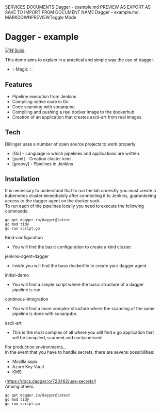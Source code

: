 SERVICES
DOCUMENTS
Dagger - example.md
PREVIEW AS 
EXPORT AS 
SAVE TO 
IMPORT FROM 
DOCUMENT NAME
Dagger - example.md
MARKDOWNPREVIEWToggle Mode
  
<h1 class="code-line" data-line-start=0 data-line-end=1 ><a id="Dagger__example_0"></a>Dagger - example</h1>
<p class="has-line-data" data-line-start="2" data-line-end="3"><a href="https://dagger.io/"><img src="https://dagger.io/logo.svg" alt="N|Solid"></a></p>
<p class="has-line-data" data-line-start="5" data-line-end="6">This demo aims to explain in a practical and simple way the use of dagger.</p>
<ul>
<li class="has-line-data" data-line-start="8" data-line-end="10">✨Magic ✨</li>
</ul>
<h2 class="code-line" data-line-start=10 data-line-end=11 ><a id="Features_10"></a>Features</h2>
<ul>
<li class="has-line-data" data-line-start="12" data-line-end="13">Pipeline execution from Jenkins</li>
<li class="has-line-data" data-line-start="13" data-line-end="14">Compiling native code in Go</li>
<li class="has-line-data" data-line-start="14" data-line-end="15">Code scanning with sonarqube</li>
<li class="has-line-data" data-line-start="15" data-line-end="16">Compiling and pushing a real docker image to the dockerhub</li>
<li class="has-line-data" data-line-start="16" data-line-end="17">Creation of an application that creates ascii-art from real images.</li>
</ul>
<h2 class="code-line" data-line-start=20 data-line-end=21 ><a id="Tech_20"></a>Tech</h2>
<p class="has-line-data" data-line-start="22" data-line-end="23">Dillinger uses a number of open source projects to work properly:</p>
<ul>
<li class="has-line-data" data-line-start="24" data-line-end="25">[Go] - Language in which pipelines and applications are written.</li>
<li class="has-line-data" data-line-start="25" data-line-end="26">[yaml] - Creation cluster kind</li>
<li class="has-line-data" data-line-start="26" data-line-end="28">[groovy] - Pipelines in Jenkins</li>
</ul>
<h2 class="code-line" data-line-start=28 data-line-end=29 ><a id="Installation_28"></a>Installation</h2>
<p class="has-line-data" data-line-start="30" data-line-end="32">It is necessary to understand that to run the lab correctly you must create a kubernetes cluster immediately after connecting it to Jenkins, guaranteeing access to the dagger agent on the docker sock.<br>
To run each of the pipelines locally you need to execute the following commands:</p>
<pre><code class="has-line-data" data-line-start="34" data-line-end="38" class="language-sh">go get dagger.io/dagger@latest
go mod tidy
go run script.go
</code></pre>
<p class="has-line-data" data-line-start="39" data-line-end="40">Kind-configuration</p>
<ul>
<li class="has-line-data" data-line-start="40" data-line-end="42">You will find the basic configuration to create a kind cluster.</li>
</ul>
<p class="has-line-data" data-line-start="42" data-line-end="43">jenkins-agent-dagger</p>
<ul>
<li class="has-line-data" data-line-start="44" data-line-end="46">Inside you will find the base dockerfile to create your dagger agent.</li>
</ul>
<p class="has-line-data" data-line-start="46" data-line-end="47">initial-demo</p>
<ul>
<li class="has-line-data" data-line-start="48" data-line-end="50">You will find a simple script where the basic structure of a dagger pipeline is run</li>
</ul>
<p class="has-line-data" data-line-start="50" data-line-end="51">continous-integration</p>
<ul>
<li class="has-line-data" data-line-start="52" data-line-end="54">You will find a more complex structure where the scanning of the same pipeline is done with sonarqube.</li>
</ul>
<p class="has-line-data" data-line-start="54" data-line-end="55">ascii-art</p>
<ul>
<li class="has-line-data" data-line-start="56" data-line-end="58">This is the most complex of all where you will find a go application that will be compiled, scanned and containerised.</li>
</ul>
<p class="has-line-data" data-line-start="58" data-line-end="60">For production environments…<br>
In the event that you have to handle secrets, there are several possibilities:</p>
<ul>
<li class="has-line-data" data-line-start="60" data-line-end="61">Mozilla sops</li>
<li class="has-line-data" data-line-start="61" data-line-end="62">Azure Key Vault</li>
<li class="has-line-data" data-line-start="62" data-line-end="64">KMS</li>
</ul>
<p class="has-line-data" data-line-start="64" data-line-end="66">(<a href="https://docs.dagger.io/723462/use-secrets/">https://docs.dagger.io/723462/use-secrets/</a>)<br>
Among others.</p>
<pre><code class="has-line-data" data-line-start="67" data-line-end="71" class="language-sh">go get dagger.io/dagger@latest
go mod tidy
go run script.go
</code></pre>